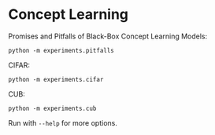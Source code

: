 # Concept Learning

Promises and Pitfalls of Black-Box Concept Learning Models:

    python -m experiments.pitfalls

CIFAR:

    python -m experiments.cifar

CUB:

    python -m experiments.cub

Run with `--help` for more options.
